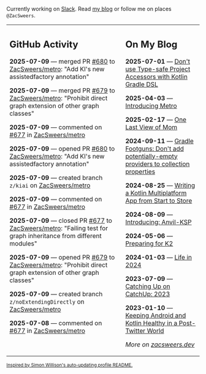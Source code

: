 Currently working on [Slack](https://slack.com/). Read [my blog](https://zacsweers.dev/) or follow me on places `@ZacSweers`.

<table><tr><td valign="top" width="60%">

## GitHub Activity
<!-- githubActivity starts -->
**2025-07-09** — merged PR [#680](https://github.com/ZacSweers/metro/pull/680) to [ZacSweers/metro](https://github.com/ZacSweers/metro): "Add KI's new assistedfactory annotation"

**2025-07-09** — merged PR [#679](https://github.com/ZacSweers/metro/pull/679) to [ZacSweers/metro](https://github.com/ZacSweers/metro): "Prohibit direct graph extension of other graph classes"

**2025-07-09** — commented on [#677](https://github.com/ZacSweers/metro/pull/677#issuecomment-3051036933) in [ZacSweers/metro](https://github.com/ZacSweers/metro)

**2025-07-09** — opened PR [#680](https://github.com/ZacSweers/metro/pull/680) to [ZacSweers/metro](https://github.com/ZacSweers/metro): "Add KI's new assistedfactory annotation"

**2025-07-09** — created branch `z/kiai` on [ZacSweers/metro](https://github.com/ZacSweers/metro)

**2025-07-09** — commented on [#677](https://github.com/ZacSweers/metro/pull/677#issuecomment-3051031162) in [ZacSweers/metro](https://github.com/ZacSweers/metro)

**2025-07-09** — closed PR [#677](https://github.com/ZacSweers/metro/pull/677) to [ZacSweers/metro](https://github.com/ZacSweers/metro): "Failing test for graph inheritance from different modules"

**2025-07-09** — opened PR [#679](https://github.com/ZacSweers/metro/pull/679) to [ZacSweers/metro](https://github.com/ZacSweers/metro): "Prohibit direct graph extension of other graph classes"

**2025-07-09** — created branch `z/noExtendingDirectly` on [ZacSweers/metro](https://github.com/ZacSweers/metro)

**2025-07-08** — commented on [#677](https://github.com/ZacSweers/metro/pull/677#issuecomment-3051005286) in [ZacSweers/metro](https://github.com/ZacSweers/metro)
<!-- githubActivity ends -->
</td><td valign="top" width="40%">

## On My Blog
<!-- blog starts -->
**2025-07-01** — [Don't use Type-safe Project Accessors with Kotlin Gradle DSL](https://www.zacsweers.dev/dont-use-type-safe-project-accessors-with-kotlin-gradle-dsl/)

**2025-04-03** — [Introducing Metro](https://www.zacsweers.dev/introducing-metro/)

**2025-02-17** — [One Last View of Mom](https://www.zacsweers.dev/one-last-view-of-mom/)

**2024-09-11** — [Gradle Footguns: Don't add potentially-empty providers to collection properties](https://www.zacsweers.dev/gradle-footgun-adding-empty-providers-to-collection-properties/)

**2024-08-25** — [Writing a Kotlin Multiplatform App from Start to Store](https://www.zacsweers.dev/writing-a-kotlin-multiplatform-app-from-start-to-store/)

**2024-08-09** — [Introducing: Anvil-KSP](https://www.zacsweers.dev/introducing-anvil-ksp/)

**2024-05-06** — [Preparing for K2](https://www.zacsweers.dev/preparing-for-k2/)

**2024-01-03** — [Life in 2024](https://www.zacsweers.dev/life-in-2024/)

**2023-07-09** — [Catching Up on CatchUp: 2023](https://www.zacsweers.dev/catching-up-on-catchup-2023/)

**2023-01-10** — [Keeping Android and Kotlin Healthy in a Post-Twitter World](https://www.zacsweers.dev/keeping-android-healthy/)
<!-- blog ends -->
_More on [zacsweers.dev](https://zacsweers.dev/)_
</td></tr></table>

<sub><a href="https://simonwillison.net/2020/Jul/10/self-updating-profile-readme/">Inspired by Simon Willison's auto-updating profile README.</a></sub>